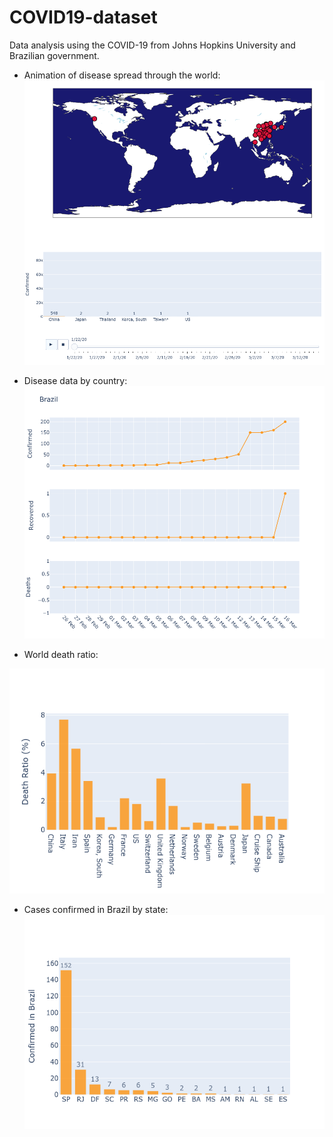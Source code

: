 # COVID19-dataset

  Data analysis using the COVID-19 from Johns Hopkins University and Brazilian government.


- Animation of disease spread through the world:
 ![ani](img/COVID-19_spread.png)

- Disease data by country:
![cases_by_country](img/Brazil_data.png)

- World death ratio:

![death_ratio](img/death_ratio.png)

- Cases confirmed in Brazil by state:
![confirmed_bras](img/brazil_conf.png)
